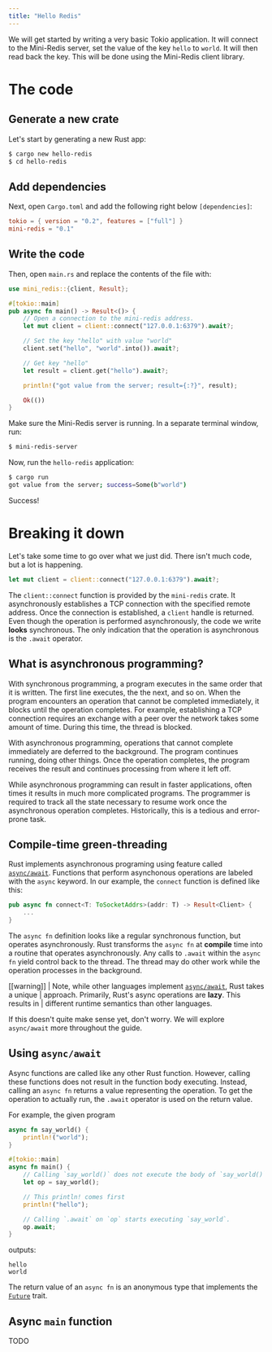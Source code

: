 ```yaml
---
title: "Hello Redis"
---
```


We will get started by writing a very basic Tokio application. It will connect
to the Mini-Redis server, set the value of the key `hello` to `world`. It will
then read back the key. This will be done using the Mini-Redis client library.

# The code

## Generate a new crate

Let's start by generating a new Rust app:

```bash
$ cargo new hello-redis
$ cd hello-redis
```

## Add dependencies

Next, open `Cargo.toml` and add the following right below `[dependencies]`:

```toml
tokio = { version = "0.2", features = ["full"] }
mini-redis = "0.1"
```

## Write the code

Then, open `main.rs` and replace the contents of the file with:

```rust
use mini_redis::{client, Result};

#[tokio::main]
pub async fn main() -> Result<()> {
    // Open a connection to the mini-redis address.
    let mut client = client::connect("127.0.0.1:6379").await?;

    // Set the key "hello" with value "world"
    client.set("hello", "world".into()).await?;

    // Get key "hello"
    let result = client.get("hello").await?;

    println!("got value from the server; result={:?}", result);

    Ok(())
}
```

Make sure the Mini-Redis server is running. In a separate terminal window, run:

```bash
$ mini-redis-server
```

Now, run the `hello-redis` application:

```bash
$ cargo run
got value from the server; success=Some(b"world")
```

Success!

# Breaking it down

Let's take some time to go over what we just did. There isn't much code, but a
lot is happening.

```rust
let mut client = client::connect("127.0.0.1:6379").await?;
```

The `client::connect` function is provided by the `mini-redis` crate. It
asynchronously establishes a TCP connection with the specified remote address.
Once the connection is established, a `client` handle is returned. Even though
the operation is performed asynchronously, the code we write **looks**
synchronous. The only indication that the operation is asynchronous is the
`.await` operator.

## What is asynchronous programming?

With synchronous programming, a program executes in the same order that it is
written. The first line executes, the the next, and so on. When the program
encounters an operation that cannot be completed immediately, it blocks until
the operation completes. For example, establishing a TCP connection requires an
exchange with a peer over the network takes some amount of time. During this
time, the thread is blocked.

With asynchronous programming, operations that cannot complete immediately are
deferred to the background. The program continues running, doing other things.
Once the operation completes, the program receives the result and continues
processing from where it left off.

While asynchronous programming can result in faster applications, often times it
results in much more complicated programs. The programmer is required to track
all the state necessary to resume work once the asynchronous operation
completes. Historically, this is a tedious and error-prone task.

## Compile-time green-threading

Rust implements asynchronous programing using feature called [`async/await`].
Functions that perform asynchonous operations are labeled with the `async`
keyword. In our example, the `connect` function is defined like this:

```rust
pub async fn connect<T: ToSocketAddrs>(addr: T) -> Result<Client> {
    ...
}
```

The `async fn` definition looks like a regular synchronous function, but
operates asynchronously. Rust transforms the `async fn` at **compile** time into
a routine that operates asynchronously. Any calls to `.await` within the `async
fn` yield control back to the thread. The thread may do other work while the
operation processes in the background.

[[warning]]
| Note, while other languages implement [`async/await`], Rust takes a unique
| approach. Primarily, Rust's async operations are **lazy**. This results in
| different runtime semantics than other languages.

[`async/await`]: https://en.wikipedia.org/wiki/Async/await

If this doesn't quite make sense yet, don't worry. We will explore `async/await`
more throughout the guide.

## Using `async/await`

Async functions are called like any other Rust function. However, calling these
functions does not result in the function body executing. Instead, calling an
`async fn` returns a value representing the operation. To get the operation to
actually run, the `.await` operator is used on the return value.

For example, the given program

```rust
async fn say_world() {
    println!("world");
}

#[tokio::main]
async fn main() {
    // Calling `say_world()` does not execute the body of `say_world()`.
    let op = say_world();

    // This println! comes first
    println!("hello");

    // Calling `.await` on `op` starts executing `say_world`.
    op.await;
}
```

outputs:

```text
hello
world
```

The return value of an `async fn` is an anonymous type that implements the
[`Future`] trait.

[`Future`]: https://doc.rust-lang.org/std/future/trait.Future.html

## Async `main` function

TODO